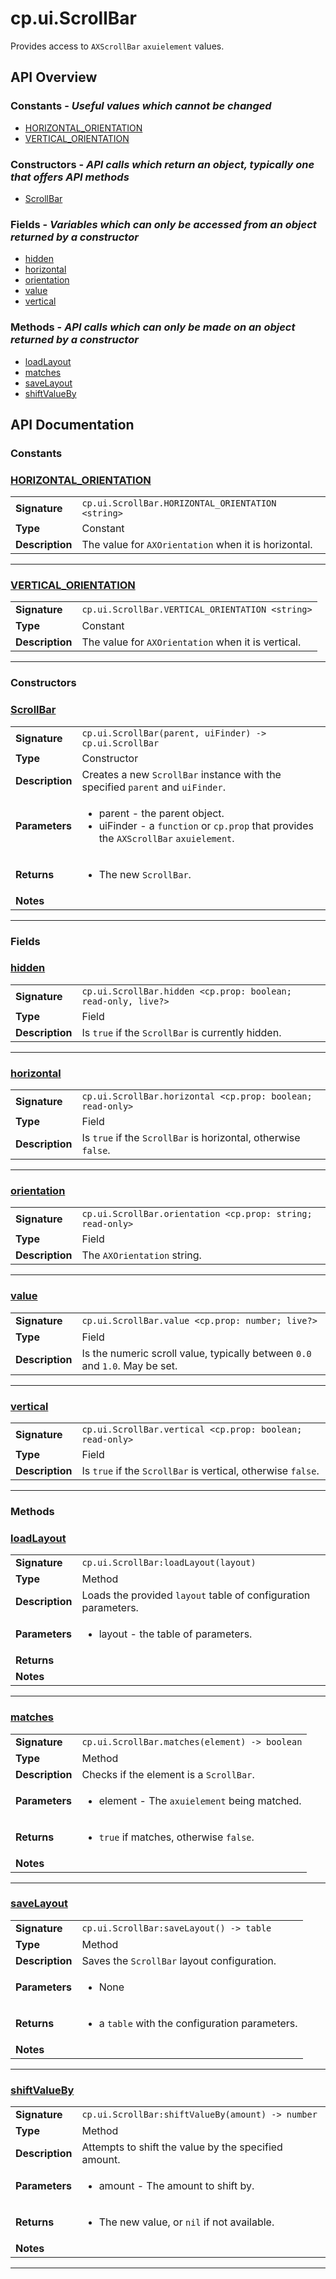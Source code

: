 # cp.ui.ScrollBar

Provides access to `AXScrollBar` `axuielement` values.

## API Overview
### **Constants** - _Useful values which cannot be changed_
 * [HORIZONTAL_ORIENTATION](#horizontal_orientation)
 * [VERTICAL_ORIENTATION](#vertical_orientation)

### **Constructors** - _API calls which return an object, typically one that offers API methods_
 * [ScrollBar](#scrollbar)

### **Fields** - _Variables which can only be accessed from an object returned by a constructor_
 * [hidden](#hidden)
 * [horizontal](#horizontal)
 * [orientation](#orientation)
 * [value](#value)
 * [vertical](#vertical)

### **Methods** - _API calls which can only be made on an object returned by a constructor_
 * [loadLayout](#loadlayout)
 * [matches](#matches)
 * [saveLayout](#savelayout)
 * [shiftValueBy](#shiftvalueby)


## API Documentation

### Constants


### [HORIZONTAL_ORIENTATION](#horizontal_orientation)

|                                             |                                                                                     |
| --------------------------------------------|-------------------------------------------------------------------------------------|
| **Signature**                               | `cp.ui.ScrollBar.HORIZONTAL_ORIENTATION <string>`                                                                    |
| **Type**                                    | Constant                                                                     |
| **Description**                             | The value for `AXOrientation` when it is horizontal.                                                                     |

---

### [VERTICAL_ORIENTATION](#vertical_orientation)

|                                             |                                                                                     |
| --------------------------------------------|-------------------------------------------------------------------------------------|
| **Signature**                               | `cp.ui.ScrollBar.VERTICAL_ORIENTATION <string>`                                                                    |
| **Type**                                    | Constant                                                                     |
| **Description**                             | The value for `AXOrientation` when it is vertical.                                                                     |

---
### Constructors


### [ScrollBar](#scrollbar)

|                                             |                                                                                     |
| --------------------------------------------|-------------------------------------------------------------------------------------|
| **Signature**                               | `cp.ui.ScrollBar(parent, uiFinder) -> cp.ui.ScrollBar`                                                                    |
| **Type**                                    | Constructor                                                                     |
| **Description**                             | Creates a new `ScrollBar` instance with the specified `parent` and `uiFinder`.                                                                     |
| **Parameters**                              | <ul><li>parent - the parent object.</li><li>uiFinder - a `function` or `cp.prop` that provides the `AXScrollBar` `axuielement`.</li></ul> |
| **Returns**                                 | <ul><li>The new `ScrollBar`.</li></ul>          |
| **Notes**                                   | <ul></ul>                |

---
### Fields


### [hidden](#hidden)

|                                             |                                                                                     |
| --------------------------------------------|-------------------------------------------------------------------------------------|
| **Signature**                               | `cp.ui.ScrollBar.hidden <cp.prop: boolean; read-only, live?>`                                                                    |
| **Type**                                    | Field                                                                     |
| **Description**                             | Is `true` if the `ScrollBar` is currently hidden.                                                                     |

---

### [horizontal](#horizontal)

|                                             |                                                                                     |
| --------------------------------------------|-------------------------------------------------------------------------------------|
| **Signature**                               | `cp.ui.ScrollBar.horizontal <cp.prop: boolean; read-only>`                                                                    |
| **Type**                                    | Field                                                                     |
| **Description**                             | Is `true` if the `ScrollBar` is horizontal, otherwise `false`.                                                                     |

---

### [orientation](#orientation)

|                                             |                                                                                     |
| --------------------------------------------|-------------------------------------------------------------------------------------|
| **Signature**                               | `cp.ui.ScrollBar.orientation <cp.prop: string; read-only>`                                                                    |
| **Type**                                    | Field                                                                     |
| **Description**                             | The `AXOrientation` string.                                                                     |

---

### [value](#value)

|                                             |                                                                                     |
| --------------------------------------------|-------------------------------------------------------------------------------------|
| **Signature**                               | `cp.ui.ScrollBar.value <cp.prop: number; live?>`                                                                    |
| **Type**                                    | Field                                                                     |
| **Description**                             | Is the numeric scroll value, typically between `0.0` and `1.0`. May be set.                                                                     |

---

### [vertical](#vertical)

|                                             |                                                                                     |
| --------------------------------------------|-------------------------------------------------------------------------------------|
| **Signature**                               | `cp.ui.ScrollBar.vertical <cp.prop: boolean; read-only>`                                                                    |
| **Type**                                    | Field                                                                     |
| **Description**                             | Is `true` if the `ScrollBar` is vertical, otherwise `false`.                                                                     |

---
### Methods


### [loadLayout](#loadlayout)

|                                             |                                                                                     |
| --------------------------------------------|-------------------------------------------------------------------------------------|
| **Signature**                               | `cp.ui.ScrollBar:loadLayout(layout)`                                                                    |
| **Type**                                    | Method                                                                     |
| **Description**                             | Loads the provided `layout` table of configuration parameters.                                                                     |
| **Parameters**                              | <ul><li>layout - the table of parameters.</li></ul> |
| **Returns**                                 | <ul></ul>          |
| **Notes**                                   | <ul></ul>                |

---

### [matches](#matches)

|                                             |                                                                                     |
| --------------------------------------------|-------------------------------------------------------------------------------------|
| **Signature**                               | `cp.ui.ScrollBar.matches(element) -> boolean`                                                                    |
| **Type**                                    | Method                                                                     |
| **Description**                             | Checks if the element is a `ScrollBar`.                                                                     |
| **Parameters**                              | <ul><li>element - The `axuielement` being matched.</li></ul> |
| **Returns**                                 | <ul><li>`true` if matches, otherwise `false`.</li></ul>          |
| **Notes**                                   | <ul></ul>                |

---

### [saveLayout](#savelayout)

|                                             |                                                                                     |
| --------------------------------------------|-------------------------------------------------------------------------------------|
| **Signature**                               | `cp.ui.ScrollBar:saveLayout() -> table`                                                                    |
| **Type**                                    | Method                                                                     |
| **Description**                             | Saves the `ScrollBar` layout configuration.                                                                     |
| **Parameters**                              | <ul><li>None</li></ul> |
| **Returns**                                 | <ul><li>a `table` with the configuration parameters.</li></ul>          |
| **Notes**                                   | <ul></ul>                |

---

### [shiftValueBy](#shiftvalueby)

|                                             |                                                                                     |
| --------------------------------------------|-------------------------------------------------------------------------------------|
| **Signature**                               | `cp.ui.ScrollBar:shiftValueBy(amount) -> number`                                                                    |
| **Type**                                    | Method                                                                     |
| **Description**                             | Attempts to shift the value by the specified amount.                                                                     |
| **Parameters**                              | <ul><li>amount - The amount to shift by.</li></ul> |
| **Returns**                                 | <ul><li>The new value, or `nil` if not available.</li></ul>          |
| **Notes**                                   | <ul></ul>                |

---
